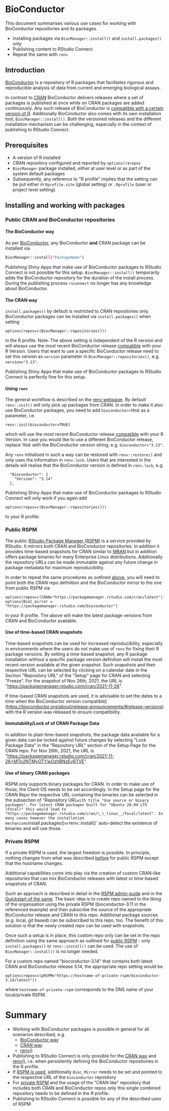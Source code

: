 # BioConductor

This document summarises various use cases for working with BioConductor repositories and its packages.

* Installing packages via `BiocManager::install()` and `install.packages()` only
* Publishing content to RStudio Connect
* Repeat the same with `renv`

## Introduction

[BioConductor](https://www.bioconductor.org/) is a repository of R packages that facilitates rigorous and reproducible analysis of data from current and emerging biological assays.

In contrast to [CRAN](https://cran.r-project.org) BioConductor delivers releases where a set of packages is published at once while on CRAN packages are added continuously. Any such release of BioConductor is [compatible with a certain version of R](https://www.bioconductor.org/about/release-announcements/). Additionally BioConductor also comes with its own installation tool, `BiocManager::install()`. Both the versioned releases and the different installation mechanism can be challenging, especially in the context of publishing to RStudio Connect. 


## Prerequisites

* A version of R installed
* CRAN repository configured and reported by `options()$repos`
* `BiocManager` package installed, either at user level or as part of the system default packages
* Subsequently, any reference to "R profile" implies that the setting can be put either in `Rprofile.site` (global setting) or `.Rprofile` (user or project level setting). 


## Installing and working with packages

### Public CRAN and BioConductor repositories

#### The BioConductor way

As per [BioConductor](https://www.bioconductor.org/install/), any BioConductor **and** CRAN package can be installed via

```bash
BiocManager::install("PackageName")
```

Publishing Shiny Apps that make use of BioConductor packages to RStudio Connect is not possible for this setup. `BiocManager::install()` temporarily adds the BioConductor repository for the duration of the install process. During the publishing process `rsconnect` no longer has any knowledge about BioConductor. 

#### The CRAN way

`install.packages()` by default is restricted to CRAN repositories only. BioConductor packages can be installed via `install.packages()` when setting
```
options(repos=c(BiocManager::repositories()))
```
in the R profile. Note: The above setting is independent of the R version and will always use the most recent BioConductor release [compatible](https://bioconductor.org/about/release-announcements/#release-versions) with your R Version. Users that want to use a specific BioConductor release need to set this version as `version` parameter in `BiocManager::repositories()`, e.g. `version="3.13"`. 

Publishing Shiny Apps that make use of BioConductor packages to RStudio Connect is perfectly fine for this setup. 

#### Using `renv`

The general workflow is described on the [renv webpage](https://rstudio.github.io/renv/). By default `renv::init()` will only pick up packages from CRAN. In order to make it also use BioConductor packages, you need to add `bioconductor=TRUE` as a parameter, i.e. 

```
renv::init(bioconductor=TRUE)
```

which will use the most recent BioConductor release [compatible](https://bioconductor.org/about/release-announcements/#release-versions) with your R Version. In case you would like to use a different BioConductor release, replace `TRUE` with the BioConductor version string, e.g. `bioconductor="3.13"`. 

Any `renv` initialised in such a way can be restored with `renv::restore()` and only uses the information in `renv.lock`. Users that are interested in the details will realise that the BioConductor version is defined in `renv.lock`, e.g. 
```
  "Bioconductor": {
    "Version": "3.14"
  },
```

Publishing Shiny Apps that make use of BioConductor packages to RStudio Connect will only work if you again add 

```
options(repos=c(BiocManager::repositories()))
```

to your R profile. 

### Public RSPM

The public [RStudio Package Manager (RSPM)](https://packagemanager.rstudio.com) is a service provided by RStudio. It mirrors both CRAN and BioConductor repositories. In addition it provides time-based snapshots for CRAN similar to [MRAN](https://mran.microsoft.com/) but in addition offers package binaries for many Enterprise Linux distributions. Additionally the repository URLs can be made immutable against any future change in package metadata for maximum reproducibility.

In order to repeat the same procedures as outlined [above](#public-cran-and-bioconductor-repositories), you will need to point both the CRAN repo definition and the BioConductor mirror to the one from public RSPM via

```
options(repos=c(CRAN="https://packagemanager.rstudio.com/cran/latest"))
options(BioC_mirror = "https://packagemanager.rstudio.com/bioconductor")
```

in your R profile. The above will make the latest package versions from CRAN and BioConductor available. 

#### Use of time-based CRAN snapshots

Time-based snapshots can be used for increased reproducibility, especially in environments where the users do not make use of `renv` for fixing their R package versions. By setting a time-based snapshot, any R package installation without a specific package version definition will install the most recent version available at the given snapshot. Such snapshots and their respective URL can be selected by clicking on a calendar date in the Section "Repository URL" of the "Setup" page for CRAN and selecting "Freeze". For the snapshot of Nov 26th, 2021, the URL is "https://packagemanager.rstudio.com/cran/2021-11-26". 

If time-based CRAN snapshots are used, it is advisable to set the dates  to a time when the BioConductor version compatible](https://bioconductor.org/about/release-announcements/#release-versions) with the R version was released to ensure compatibility. 

#### Immutability/Lock of of CRAN Package Data

In addition to plain time-based snapshots, the package data available for a given date can be locked against future changes by selecting "Lock Package Data" in the "Repository URL" section of the Setup Page for the CRAN repo. For Nov 26th, 2021, the URL is "https://packagemanager.rstudio.com/cran/2021-11-26+MTo2NTMyOTYwOzhBNzEyRTVE". 

#### Use of binary CRAN packages

RSPM only supports binary packages for CRAN. In order to make use of those, the Client OS needs to be set accordingly. In the Setup page for the CRAN Repo the respective URL containing the binaries can be selected in the subsection of "Repository URL` with title "Use source or binary packages". For latest CRAN packages built for "Ubuntu 20.04 LTS (Focal)" this would lead to "https://packagemanager.rstudio.com/cran/\_\_linux__/focal/latest". In many cases however the installation mechanisms `install.packages()` or `renv::install()` auto-detect the existence of binaries and will use those. 

### Private RSPM

If a private RSPM is used, the largest freedom is possible. In principle, nothing changes from what was described [before](#public-rstudio-package-manager) for public RSPM except that the hostname changes. 

Additional capabilities come into play via the creation of custom CRAN-like repositories that can mix BioConductor releases with latest or time-based snapshots of CRAN.  

Such an approach is described in detail in the [RSPM admin guide](https://docs.rstudio.com/rspm/admin/appendix/source-details/#bioc-cran-like-repo) and in the [Quickstart of the same](https://docs.rstudio.com/rspm/admin/getting-started/configuration/#quickstart-bioconductor-r-repos). The basic idea is to create repo named to the liking of the organisation using the private RSPM (bioconductor-3.11 in the referenced example) and then subscribe the source of the appropriate BioConductor release and CRAN to this repo. Additional package sources (e.g. local, git based) can be subscribed to this repo, too. The benefit of this solution is that the newly created repo can be used with snapshots. 

Once such a setup is in place, this custom repo only can be set in the repo definition using the same approach as outlined for [public RSPM](#public-rspm) - only `install.packages()` or `renv::install()` can be used. The use of `BiocManager::install()` is no longer needed. 

For a custom repo named "bioconductor-3.14" that contains both latest CRAN and BioConductor release 3.14, the appropriate repo setting would be 
```
options(repos=c(pRSPM="https://hostname-of-private-rspm/bioconductor-3.14/latest"))
```
where `hostname-of-private-rspm` corresponds to the DNS name of your local/private RSPM. 

# Summary

* Working with BioConductor packages is possible in general for all scenarios described, e.g. 
   * [BioConductor way](#the-bioconductor-way)
   * [CRAN way](#the-cran-way)
   * [renv()](#renv)
* Publishing to RStudio Connect is only possible for the [CRAN way](#the-cran-way) and [renv()](#renv), i.e. when persistently defining the BioConductor repositories in the R profile. 
* If [RSPM is used](#public-rspm), additionally `Bioc_Mirror` needs to be set and pointed to the respective URL of the `bioconductor` repository
* For [private RSPM](#private-rspm) and the usage of the "CRAN like" repository that includes both CRAN and BioConductor repos only this single combined repository needs to be defined in the R profile. 
* Publishing to RStudio Connect is possible for any of the described uses of RSPM 
